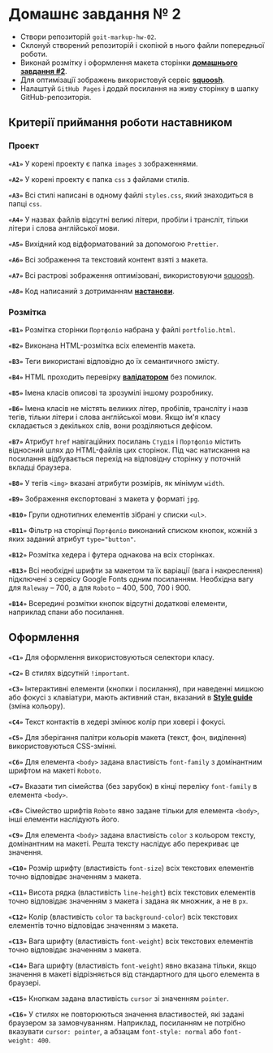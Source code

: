 # Домашнє завдання № 2

- Створи репозиторій `goit-markup-hw-02`.
- Склонуй створений репозиторій і скопіюй в нього файли попередньої роботи.
- Виконай розмітку і оформлення макета сторінки
  [**домашнього завдання #2**](<https://www.figma.com/file/Kr5Q4EVrEAqpOWko4QeEJb/Web-Studio-(Version-4.0)?type=design&node-id=296708-626&mode=design&t=9YoxUBW347HfZFPf-0>).
- Для оптимізації зображень використовуй сервіс
  [**squoosh**](https://squoosh.app/).
- Налаштуй `GitHub Pages` і додай посилання на живу сторінку в шапку
  GitHub-репозиторія.

## Критерії приймання роботи наставником

### Проект

**`«A1»`** У корені проекту є папка `images` з зображеннями.

**`«A2»`** У корені проекту є папка `css` з файлами стилів.

**`«A3»`** Всі стилі написані в одному файлі `styles.css`, який знаходиться в
папці `css`.

**`«A4»`** У назвах файлів відсутні великі літери, пробіли і трансліт, тільки
літери і слова англійської мови.

**`«A5»`** Вихідний код відформатований за допомогою `Prettier`.

**`«A6»`** Всі зображення та текстовий контент взяті з макета.

**`«A7»`** Всі растрові зображення оптимізовані, використовуючи
[squoosh](https://squoosh.app/).

**`«A8»`** Код написаний з дотриманням [**настанови**](https://codeguide.co/).

### Розмітка

**`«B1»`** Розмітка сторінки `Портфоліо` набрана у файлі `portfolio.html`.

**`«B2»`** Виконана HTML-розмітка всіх елементів макета.

**`«B3»`** Теги використані відповідно до їх семантичного змісту.

**`«B4»`** HTML проходить перевірку
[**валідатором**](http://validator.w3.org/nu/) без помилок.

**`«B5»`** Імена класів описові та зрозумілі іншому розробнику.

**`«B6»`** Імена класів не містять великих літер, пробілів, трансліту і назв
тегів, тільки літери і слова англійської мови. Якщо ім'я класу складається з
декількох слів, вони розділяються дефісом.

**`«B7»`** Атрибут `href` навігаційних посилань `Студія` і `Портфоліо` містить
відносний шлях до HTML-файлів цих сторінок. Під час натискання на посилання
відбувається перехід на відповідну сторінку у поточній вкладці браузера.

**`«B8»`** У тегів `<img>` вказані атрибути розмірів, як мінімум `width`.

**`«B9»`** Зображення експортовані з макета у форматі `jpg`.

**`«B10»`** Групи однотипних елементів зібрані у списки `<ul>`.

**`«B11»`** Фільтр на сторінці `Портфоліо` виконаний списком кнопок, кожній з
яких заданий атрибут `type="button"`.

**`«B12»`** Розмітка хедера і футера однакова на всіх сторінках.

**`«B13»`** Всі необхідні шрифти за макетом та їх варіації (вага і накреслення)
підключені з сервісу Google Fonts одним посиланням. Необхідна вагу для `Raleway`
– 700, а для `Roboto` – 400, 500, 700 і 900.

**`«B14»`** Всередині розмітки кнопок відсутні додаткові елементи, наприклад
спани або посилання.

## Оформлення

**`«C1»`** Для оформлення використовуються селектори класу.

**`«C2»`** В стилях відсутній `!important`.

**`«C3»`** Інтерактивні елементи (кнопки і посилання), при наведенні мишкою або
фокусі з клавіатури, мають активний стан, вказаний в
[**Style guide**](<https://www.figma.com/file/B1m2uk25m1eAgroESAuM2g/Web-Studio-(Version-3.0)?type=design&node-id=296641-536&mode=design&t=aZfaXw4g37J9uDEh-0>)
(зміна кольору).

**`«С4»`** Текст контактів в хедері змінює колір при ховері і фокусі.

**`«C5»`** Для зберігання палітри кольорів макета (текст, фон, виділення)
використовуються CSS-змінні.

**`«С6»`** Для елемента `<body>` задана властивість `font-family` з домінантним
шрифтом на макеті `Roboto`.

**`«С7»`** Вказати тип сімейства (без зарубок) в кінці переліку `font-family` в
елемента `<body>`.

**`«С8»`** Сімейство шрифтів `Roboto` явно задане тільки для елемента `<body>`,
інші елементи наслідують його.

**`«С9»`** Для елемента `<body>` задана властивість `color` з кольором тексту,
домінантним на макеті. Решта тексту наслідує або перекриває це значення.

**`«С10»`** Розмір шрифту (властивість `font-size`) всіх текстових елементів
точно відповідає значенням з макета.

**`«С11»`** Висота рядка (властивість `line-height`) всіх текстових елементів
точно відповідає значенням з макета і задана як множник, а не в `px`.

**`«С12»`** Колір (властивість `color` та `background-color`) всіх текстових
елементів точно відповідає значенням з макета.

**`«С13»`** Вага шрифту (властивість `font-weight`) всіх текстових елементів
точно відповідає значенням з макета.

**`«С14»`** Вага шрифту (властивість `font-weight`) явно вказана тільки, якщо
значення в макеті відрізняється від стандартного для цього елемента в браузері.

**`«С15»`** Кнопкам задана властивість `cursor` зі значенням `pointer`.

**`«С16»`** У стилях не повторюються значення властивостей, які задані браузером
за замовчуванням. Наприклад, посиланням не потрібно вказувати `cursor: pointer`,
а абзацам `font-style: normal` або `font-weight: 400`.
